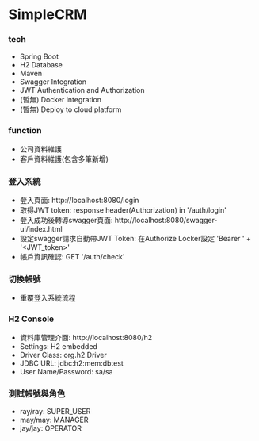 # SimpleCRM
### tech
* Spring Boot
* H2 Database
* Maven
* Swagger Integration
* JWT Authentication and Authorization
* (暫無) Docker integration
* (暫無) Deploy to cloud platform

### function
* 公司資料維護
* 客戶資料維護(包含多筆新增)
  
### 登入系統
* 登入頁面: http://localhost:8080/login
* 取得JWT token:  response header(Authorization) in '/auth/login'
* 登入成功後轉導swagger頁面: http://localhost:8080/swagger-ui/index.html
* 設定swagger請求自動帶JWT Token: 在Authorize Locker設定 'Bearer ' + '<JWT_token>'
* 帳戶資訊確認: GET '/auth/check'

### 切換帳號
* 重覆登入系統流程  

### H2 Console
* 資料庫管理介面: http://localhost:8080/h2
* Settings: H2 embedded
* Driver Class: org.h2.Driver
* JDBC URL: jdbc:h2:mem:dbtest
* User Name/Password: sa/sa  

### 測試帳號與角色
* ray/ray: SUPER_USER
* may/may: MANAGER
* jay/jay: OPERATOR




